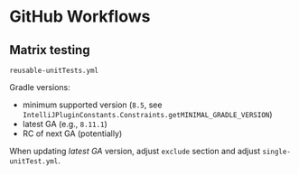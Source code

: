 # GitHub Workflows

## Matrix testing

`reusable-unitTests.yml`

Gradle versions:

- minimum supported version (`8.5`, see `IntelliJPluginConstants.Constraints.getMINIMAL_GRADLE_VERSION`)
- latest GA (e.g., `8.11.1`)
- RC of next GA (potentially)

When updating _latest GA_ version, adjust `exclude` section 
and adjust `single-unitTest.yml`.
